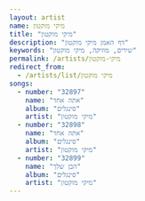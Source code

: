 ```yaml
---
layout: artist
name: מיקי מוקטון
title: "מיקי מוקטון"
description: "דף האמן מיקי מוקטון"
keywords: "שירים, מוזיקה, מיקי מוקטון"
permalink: /artists/מיקי-מוקטון
redirect_from:
  - /artists/list/מיקי מוקטון
songs:
  - number: "32897"
    name: "אתה אחד"
    album: "סינגלים"
    artist: "מיקי מוקטון"
  - number: "32898"
    name: "אתה אחד"
    album: "סינגלים"
    artist: "מיקי מוקטון"
  - number: "32899"
    name: "הבן שלך"
    album: "סינגלים"
    artist: "מיקי מוקטון"
---
```

